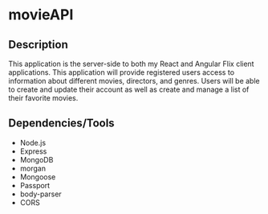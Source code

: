 # movieAPI
## Description
This application is the server-side to both my React and Angular Flix client applications.
This application will provide registered users access to information about different movies, directors, and genres. 
Users will be able to create and update their account as well as create and manage a list of their favorite movies.

## Dependencies/Tools
- Node.js
- Express
- MongoDB
- morgan
- Mongoose
- Passport
- body-parser
- CORS

